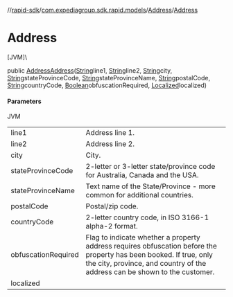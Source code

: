 //[rapid-sdk](../../../index.md)/[com.expediagroup.sdk.rapid.models](../index.md)/[Address](index.md)/[Address](-address.md)

# Address

[JVM]\

public [Address](index.md)[Address](-address.md)([String](https://docs.oracle.com/javase/8/docs/api/java/lang/String.html)line1, [String](https://docs.oracle.com/javase/8/docs/api/java/lang/String.html)line2, [String](https://docs.oracle.com/javase/8/docs/api/java/lang/String.html)city, [String](https://docs.oracle.com/javase/8/docs/api/java/lang/String.html)stateProvinceCode, [String](https://docs.oracle.com/javase/8/docs/api/java/lang/String.html)stateProvinceName, [String](https://docs.oracle.com/javase/8/docs/api/java/lang/String.html)postalCode, [String](https://docs.oracle.com/javase/8/docs/api/java/lang/String.html)countryCode, [Boolean](https://docs.oracle.com/javase/8/docs/api/java/lang/Boolean.html)obfuscationRequired, [Localized](../-localized/index.md)localized)

#### Parameters

JVM

| | |
|---|---|
| line1 | Address line 1. |
| line2 | Address line 2. |
| city | City. |
| stateProvinceCode | 2-letter or 3-letter state/province code for Australia, Canada and the USA. |
| stateProvinceName | Text name of the State/Province - more common for additional countries. |
| postalCode | Postal/zip code. |
| countryCode | 2-letter country code, in ISO 3166-1 alpha-2 format. |
| obfuscationRequired | Flag to indicate whether a property address requires obfuscation before the property has been booked. If true, only the city, province, and country of the address can be shown to the customer. |
| localized |
